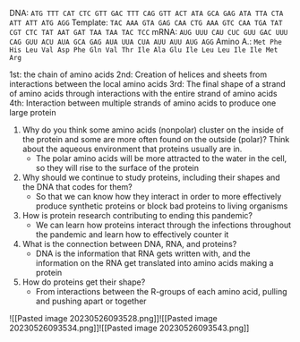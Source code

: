 DNA: `ATG TTT CAT CTC GTT GAC TTT CAG GTT ACT ATA GCA GAG ATA TTA CTA ATT ATT ATG AGG`
Template: `TAC AAA GTA GAG CAA CTG AAA GTC CAA TGA TAT CGT CTC TAT AAT GAT TAA TAA TAC TCC`
mRNA: `AUG UUU CAU CUC GUU GAC UUU CAG GUU ACU AUA GCA GAG AUA UUA CUA AUU AUU AUG AGG`
Amino A.: `Met Phe His Leu Val Asp Phe Gln Val Thr Ile Ala Glu Ile Leu Leu Ile Ile Met Arg`

1st: the chain of amino acids
2nd: Creation of helices and sheets from interactions between the local amino acids
3rd: The final shape of a strand of amino acids through interactions with the entire strand of amino acids
4th: Interaction between multiple strands of amino acids to produce one large protein

1. Why do you think some amino acids (nonpolar) cluster on the inside of the protein and some are more often found on the outside (polar)? Think about the aqueous environment that proteins usually are in.
	- The polar amino acids will be more attracted to the water in the cell, so they will rise to the surface of the protein
2. Why should we continue to study proteins, including their shapes and the DNA that codes for them?
	- So that we can know how they interact in order to more effectively produce synthetic proteins or block bad proteins to living organisms
3. How is protein research contributing to ending this pandemic?
	- We can learn how proteins interact through the infections throughout the pandemic and learn how to effectively counter it
4. What is the connection between DNA, RNA, and proteins?
	- DNA is the information that RNA gets written with, and the information on the RNA get translated into amino acids making a protein
5. How do proteins get their shape?
	- From interactions between the R-groups of each amino acid, pulling and pushing apart or together

![[Pasted image 20230526093528.png]]![[Pasted image 20230526093534.png]]![[Pasted image 20230526093543.png]]